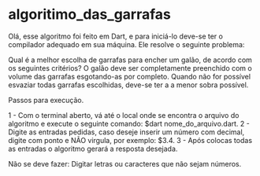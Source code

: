 # algoritimo_das_garrafas

Olá, esse algoritmo foi feito em Dart, e para iniciá-lo deve-se ter o compilador adequado em sua máquina.
Ele resolve o seguinte problema:   

  Qual é a melhor escolha de garrafas para encher um galão, de acordo com os seguintes critérios?
  O galão deve ser completamente preenchido com o volume das garrafas esgotando-as por completo.
  Quando não for possível esvaziar todas garrafas escolhidas, deve-se ter a a menor sobra possível.
 
Passos para execução.

1 - Com o terminal aberto, vá até o local onde se encontra o arquivo do algoritmo e execute o seguinte comando: $dart nome_do_arquivo.dart.
2 - Digite as entradas pedidas, caso deseje inserir um número com decimal, digite com ponto e NÃO virgula, por exemplo: $3.4.
3 - Após colocas todas as entradas o algoritmo gerará a resposta desejada.

Não se deve fazer:
  Digitar letras ou caracteres que não sejam números.
